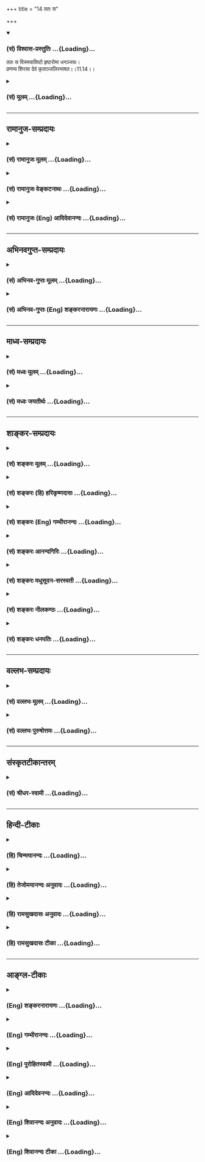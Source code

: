 +++
title = "14 ततः स"

+++
<div class="js_include" newlevelforh1="3" title="(सं) विश्वास-प्रस्तुतिः" unfilled url="/purANam/mahAbhAratam/06-bhIShma-parva/02-bhagavad-gItA-parva/saMskRtam/vishvAsa-prastutiH/11_vishva-rUpa-darshana/14_tataH_sa.md">
<details open><summary><h3>(सं) विश्वास-प्रस्तुतिः ...{Loading}...</h3></summary>

ततः स विस्मयाविष्टो हृष्टरोमा धनञ्जयः।  
प्रणम्य शिरसा देवं कृताञ्जलिरभाषत।।11.14।।
</details>
</div>
<div class="js_include collapsed" newlevelforh1="3" title="(सं) मूलम्" unfilled url="/purANam/mahAbhAratam/06-bhIShma-parva/02-bhagavad-gItA-parva/saMskRtam/mUlam/11_vishva-rUpa-darshana/14_tataH_sa.md">
<details><summary><h3>(सं) मूलम् ...{Loading}...</h3></summary>

ततः स विस्मयाविष्टो हृष्टरोमा धनञ्जयः।  
प्रणम्य शिरसा देवं कृताञ्जलिरभाषत।।11.14।।
</details>
</div>


_________________
## रामानुज-सम्प्रदायः
<div class="js_include collapsed" newlevelforh1="3" title="(सं) रामानुजः मूलम्" unfilled url="/purANam/mahAbhAratam/06-bhIShma-parva/02-bhagavad-gItA-parva/saMskRtam/rAmAnujaH/mUlam/11_vishva-rUpa-darshana/14_tataH_sa.md">
<details><summary><h3>(सं) रामानुजः मूलम् ...{Loading}...</h3></summary>

।।11.14।।**ततः धनञ्जयः** महाश्चर्यस्य कृत्स्नस्य जगतः स्वदेहैकदेशेन
आश्रयभूतं कृत्स्नस्य प्रवर्तयितारं च आश्चर्यतमानन्तज्ञानादिकल्याणगुणगणं
**देवं** दृष्ट्वा **विस्मयाविष्टो हृष्टरोमा शिरसा** दण्डवत् **प्रणम्य
कृताञ्जलि अभाषत।**

</details>
</div>
<div class="js_include collapsed" newlevelforh1="3" title="(सं) रामानुजः वेङ्कटनाथः" unfilled url="/purANam/mahAbhAratam/06-bhIShma-parva/02-bhagavad-gItA-parva/saMskRtam/rAmAnujaH/venkaTanAthaH/11_vishva-rUpa-darshana/14_tataH_sa.md">
<details><summary><h3>(सं) रामानुजः वेङ्कटनाथः ...{Loading}...</h3></summary>

  
  
।।11.14।। No commentary.

</details>
</div>
<div class="js_include collapsed" newlevelforh1="3" title="(सं) रामानुजः (Eng) आदिदेवानन्दः" unfilled url="/purANam/mahAbhAratam/06-bhIShma-parva/02-bhagavad-gItA-parva/saMskRtam/rAmAnujaH/english/AdidevAnandaH/11_vishva-rUpa-darshana/14_tataH_sa.md">
<details><summary><h3>(सं) रामानुजः (Eng) आदिदेवानन्दः ...{Loading}...</h3></summary>

11.14 Then Arjuna became overcome with amazement on seeing the Lord, at
a point of whose being this wonderful universe in its entirely stands
supported, who enables all things to act, and who is the possesor of a
host of auspicious attributes like omniscience. With his hairs standing
erect, he bowed down like a stick, and with folded hands, he spoke thus:

</details>
</div>


_________________
## अभिनवगुप्त-सम्प्रदायः
<div class="js_include collapsed" newlevelforh1="3" title="(सं) अभिनव-गुप्तः मूलम्" unfilled url="/purANam/mahAbhAratam/06-bhIShma-parva/02-bhagavad-gItA-parva/saMskRtam/abhinava-guptaH/mUlam/11_vishva-rUpa-darshana/14_tataH_sa.md">
<details><summary><h3>(सं) अभिनव-गुप्तः मूलम् ...{Loading}...</h3></summary>

।।11.14।। No commentary.  
  

</details>
</div>
<div class="js_include collapsed" newlevelforh1="3" title="(सं) अभिनव-गुप्तः (Eng) शङ्करनारायणः" unfilled url="/purANam/mahAbhAratam/06-bhIShma-parva/02-bhagavad-gItA-parva/saMskRtam/abhinava-guptaH/english/shankaranArAyaNaH/11_vishva-rUpa-darshana/14_tataH_sa.md">
<details><summary><h3>(सं) अभिनव-गुप्तः (Eng) शङ्करनारायणः ...{Loading}...</h3></summary>

11.14 Sri Abhinavagupta did not comment upon this sloka.

</details>
</div>


_________________
## माध्व-सम्प्रदायः
<div class="js_include collapsed" newlevelforh1="3" title="(सं) मध्वः मूलम्" unfilled url="/purANam/mahAbhAratam/06-bhIShma-parva/02-bhagavad-gItA-parva/saMskRtam/madhvaH/mUlam/11_vishva-rUpa-darshana/14_tataH_sa.md">
<details><summary><h3>(सं) मध्वः मूलम् ...{Loading}...</h3></summary>

।।11.14।। Sri Madhvacharya did not comment on this sloka.,

</details>
</div>
<div class="js_include collapsed" newlevelforh1="3" title="(सं) मध्वः जयतीर्थः" unfilled url="/purANam/mahAbhAratam/06-bhIShma-parva/02-bhagavad-gItA-parva/saMskRtam/madhvaH/jayatIrthaH/11_vishva-rUpa-darshana/14_tataH_sa.md">
<details><summary><h3>(सं) मध्वः जयतीर्थः ...{Loading}...</h3></summary>

।।11.14।। Sri Jayatirtha did not comment on this sloka.  
  

</details>
</div>


_________________
## शाङ्कर-सम्प्रदायः
<div class="js_include collapsed" newlevelforh1="3" title="(सं) शङ्करः मूलम्" unfilled url="/purANam/mahAbhAratam/06-bhIShma-parva/02-bhagavad-gItA-parva/saMskRtam/shankaraH/mUlam/11_vishva-rUpa-darshana/14_tataH_sa.md">
<details><summary><h3>(सं) शङ्करः मूलम् ...{Loading}...</h3></summary>

।।11.14।। --,**ततः** तं दृष्ट्वा **सः** विस्मयेन आविष्टः
**विस्मयाविष्टः** हृष्टानि रोमाणि यस्य **सः** अयं **हृष्टरोमा** च अभवत्
**धनंजयः।** **प्रणम्य** प्रकर्षेण नमनं कृत्वा प्रह्वीभूतः सन् **शिरसा
देवं** विश्वरूपधरं **कृताञ्जलिः** नमस्कारार्थं संपुटीकृतहस्तः सन्
**अभाषत** उक्तवान्।। कथम् यत् त्वया दर्शितं विश्वरूपम्; तत् अहं पश्यामीति
स्वानुभवमाविष्कुर्वन् अर्जुन उवाच --,**अर्जुन उवाच --,**

</details>
</div>
<div class="js_include collapsed" newlevelforh1="3" title="(सं) शङ्करः (हि) हरिकृष्णदासः" unfilled url="/purANam/mahAbhAratam/06-bhIShma-parva/02-bhagavad-gItA-parva/saMskRtam/shankaraH/hindI/harikRShNadAsaH/11_vishva-rUpa-darshana/14_tataH_sa.md">
<details><summary><h3>(सं) शङ्करः (हि) हरिकृष्णदासः ...{Loading}...</h3></summary>

।।11.14।। फिर; उसको देखकर वह धनंजय आश्चर्ययुक्त और प्रफुल्लित रोमवाला हो
गया अर्थात् उसके रोंगटे खड़े हो गये; फिर वह विश्वरूपधारी परमात्मदेवको
शिरसे प्रणाम करके अर्थात् नम्रतापूर्वक भली प्रकार नमस्कार करके पुनः
नमस्कारके लिये हाथ जोड़कर बोला।  
  
,

</details>
</div>
<div class="js_include collapsed" newlevelforh1="3" title="(सं) शङ्करः (Eng) गम्भीरानन्दः" unfilled url="/purANam/mahAbhAratam/06-bhIShma-parva/02-bhagavad-gItA-parva/saMskRtam/shankaraH/english/gambhIrAnandaH/11_vishva-rUpa-darshana/14_tataH_sa.md">
<details><summary><h3>(सं) शङ्करः (Eng) गम्भीरानन्दः ...{Loading}...</h3></summary>

11.14 Tatah, then, having seen Him; sah, he, Dhananjaya; became
vismaya-avistah, filled with wonder; and hrsta-roma, had his hairs
standing on end. Becoming filled with humility, pranamya, bowing down,
bowing down fully; \[With abundant respect and devotion.\] sirasa, with
his head; devam, to the Lord, who had assumed the Cosmic form; abhasata,
he said; krta-anjalih, with folded hands, with palms joined in
salutation: How; 'I am seeing the Cosmic form that has been revealed by
You'-thus expressing his own experience,

</details>
</div>
<div class="js_include collapsed" newlevelforh1="3" title="(सं) शङ्करः आनन्दगिरिः" unfilled url="/purANam/mahAbhAratam/06-bhIShma-parva/02-bhagavad-gItA-parva/saMskRtam/shankaraH/AnandagiriH/11_vishva-rUpa-darshana/14_tataH_sa.md">
<details><summary><h3>(सं) शङ्करः आनन्दगिरिः ...{Loading}...</h3></summary>

।।11.14।। विश्वरूपधरस्य भगवतस्तस्मिन्नेकीभूतजगतश्चोक्तविशेषणस्य
दर्शनानन्तरं किमकरोदित्यपेक्षायामाह -- **तत इति।**
आश्चर्यबुद्धिर्विस्मयः; रोम्णां हृष्टत्वं पुलकितत्वं; प्रकर्षो
भक्तिश्रद्धयोरतिशयः।

</details>
</div>
<div class="js_include collapsed" newlevelforh1="3" title="(सं) शङ्करः मधुसूदन-सरस्वती" unfilled url="/purANam/mahAbhAratam/06-bhIShma-parva/02-bhagavad-gItA-parva/saMskRtam/shankaraH/madhusUdana-sarasvatI/11_vishva-rUpa-darshana/14_tataH_sa.md">
<details><summary><h3>(सं) शङ्करः मधुसूदन-सरस्वती ...{Loading}...</h3></summary>

।।11.14।। एवमद्भुतदर्शनेऽप्यर्जुनो न बिभयांचकार; नापि नेत्रे संचचार; नापि
संभ्रमात्कर्तव्यं विसस्मार; नापि तस्माद्देशादपससार;
किंत्वतिधीरत्वात्तत्कालोचितमेव व्यवजहार महति चित्तक्षोभेपीत्याह -- तत
इति। ततस्तद्दर्शनादनन्तरं
विस्मयेनाद्भुतदर्शनप्रभवेनालौकिकचित्तचमत्कारविशेषेणाविष्टो व्याप्तः अतएव
हृष्टरोमा पुलकितः सन् स प्रख्यातमहादेवसंग्रामादिप्रभावः धनंजयः
युधिष्ठिरराजसूये उत्तरगोग्रहे च सर्वान्वीरान् जित्वा धनमाहृतवानिति
प्रथितमहापराक्रमोऽतिवीरः साक्षादग्निरिति वा महातेजस्वित्वात् देवं तमेव
विश्वरूपधरं नारायणं शिरसा भूमिलग्नेन प्रणम्य प्रकर्षेण
भक्तिश्रद्धातिशयेन नत्वा नमस्कृत्य कृताञ्जलिः
संपुटीकृतहस्तयुगः,सन्नभाषतोक्तवान्। अत्र
विस्मयाख्यस्थायिभावस्यार्जुनगतस्यालम्बनविभावेन भगवता
विश्वरूपेणोद्दीपनविभावेनासकृत्तद्दर्शनेनानुभावेन सात्त्विकरोमहर्षेण
नमस्कारेणाञ्जलिकरणेन चाव्यभिचारिणा चानुभावाक्षिप्तेन वा
धृतिमतिहर्षवितर्कादिना परिपोषात्सववासनानां श्रोतॄणां
तादृशश्चित्तचमत्कारोऽपि तद्भेदानध्यवसायात्परिपोषं गतः
परमानन्दास्वादरूपेणाद्भुतरसो भवतीति सूचितम्।

</details>
</div>
<div class="js_include collapsed" newlevelforh1="3" title="(सं) शङ्करः नीलकण्ठः" unfilled url="/purANam/mahAbhAratam/06-bhIShma-parva/02-bhagavad-gItA-parva/saMskRtam/shankaraH/nIlakaNThaH/11_vishva-rUpa-darshana/14_tataH_sa.md">
<details><summary><h3>(सं) शङ्करः नीलकण्ठः ...{Loading}...</h3></summary>

।।11.14।। हृष्टरोमा रोमाञ्चितगात्रः।

</details>
</div>
<div class="js_include collapsed" newlevelforh1="3" title="(सं) शङ्करः धनपतिः" unfilled url="/purANam/mahAbhAratam/06-bhIShma-parva/02-bhagavad-gItA-parva/saMskRtam/shankaraH/dhanapatiH/11_vishva-rUpa-darshana/14_tataH_sa.md">
<details><summary><h3>(सं) शङ्करः धनपतिः ...{Loading}...</h3></summary>

।।11.14।। ततः किमकरोदित्यपेक्षायामाह। तत एकस्थकृत्स्त्रजगद्दर्शनानन्तरं
सः प्रथितप्रभावो धनंजयोऽर्जुनो विस्मयाविष्टः। आश्यर्यबुद्धियुक्तः।
तल्लिङ्गमाह। हृष्टानि पुलकितानि रोमाणि यस्य। पणभ्य प्रकर्षणोत्कटभक्त्या
नमनं कृत्वा शिरसा देवं विश्वरुपधरं नमस्करार्थं संपुटीकृतहस्तः सन्
उक्तवान्। विश्वरुपदर्शनात्पूर्वमपि खाण्डवदाहादिना प्रथितप्रभावो राजसूये
गोग्रहे च राजभ्यो धनस्य भीष्मादिभ्यो गोधनस्य च हरणात् धनंजयोऽधुना
पुनर्दृष्टविश्वरुप इति राज्याशां त्वं मा कुर्विति स धनंजय इति पदाभ्यां
धनस्य भीष्मादिभ्यो गोधनस्य च हरणात् धनंजयोऽधुना पुनर्दृष्टविश्वरुप इति
राज्याशां त्वं मा कुर्विति स धनंजय इति पदाभ्यां ध्वनितम्।

</details>
</div>


_________________
## वल्लभ-सम्प्रदायः
<div class="js_include collapsed" newlevelforh1="3" title="(सं) वल्लभः मूलम्" unfilled url="/purANam/mahAbhAratam/06-bhIShma-parva/02-bhagavad-gItA-parva/saMskRtam/vallabhaH/mUlam/11_vishva-rUpa-darshana/14_tataH_sa.md">
<details><summary><h3>(सं) वल्लभः मूलम् ...{Loading}...</h3></summary>

।।11.14।। तत इति दर्शनानन्तरं धनञ्जयः अभाषत। स्पष्टमन्यत्।

</details>
</div>
<div class="js_include collapsed" newlevelforh1="3" title="(सं) वल्लभः पुरुषोत्तमः" unfilled url="/purANam/mahAbhAratam/06-bhIShma-parva/02-bhagavad-gItA-parva/saMskRtam/vallabhaH/puruShottamaH/11_vishva-rUpa-darshana/14_tataH_sa.md">
<details><summary><h3>(सं) वल्लभः पुरुषोत्तमः ...{Loading}...</h3></summary>

  
  
।।11.14।। दर्शनानन्तरं किं कृतवानित्यत आह -- तत इति। ततस्तदनन्तरं स
पूर्वोक्तः प्राप्तदिव्यदृष्टिः विस्मयाविष्टः। आश्चर्यरसनिमग्नः हृष्टरोमा
उत्पुलकिताङ्गः अन्तरानन्दयुक्तः धनञ्जयः प्रादुर्भूतविभूतिरूपः शिरसा
मस्तकेन देवं पूज्यं नमस्करणीयं प्रणम्य नमस्कृत्य कृताञ्जलिः विनीतः सन्
अभाषत विज्ञप्तिं कृतवान्।  
  

</details>
</div>


_________________
## संस्कृतटीकान्तरम्
<div class="js_include collapsed" newlevelforh1="3" title="(सं) श्रीधर-स्वामी" unfilled url="/purANam/mahAbhAratam/06-bhIShma-parva/02-bhagavad-gItA-parva/saMskRtam/shrIdhara-svAmI/11_vishva-rUpa-darshana/14_tataH_sa.md">
<details><summary><h3>(सं) श्रीधर-स्वामी ...{Loading}...</h3></summary>

।।11.14।। एवं दृष्ट्वा किं कृतवानित्यत आह **-- तत इति।** ततो दर्शनानन्तरं
विस्मयेनाविष्टो व्याप्तः सन्हृष्टान्युत्पुलकितानि रोमाणि यस्य स धनंजयो
देवं तमेव शिरसा प्रणम्य कृताञ्जलिः संपुटीकृतहस्तो भूत्वाभाषत उक्तवान्।

</details>
</div>


_________________
## हिन्दी-टीकाः
<div class="js_include collapsed" newlevelforh1="3" title="(हि) चिन्मयानन्दः" unfilled url="/purANam/mahAbhAratam/06-bhIShma-parva/02-bhagavad-gItA-parva/hindI/chinmayAnandaH/11_vishva-rUpa-darshana/14_tataH_sa.md">
<details><summary><h3>(हि) चिन्मयानन्दः ...{Loading}...</h3></summary>

।।11.14।। इस सर्वोत्कृष्ट भव्य दृश्य को देखकर अर्जुन के मन में विस्मय की
भावना और शरीर पर हो रहे रोमांच स्पष्ट दिखाई दे रहे थे। यद्यपि संजय
घटनास्थल से दूर है; फिर भी अपनी दिव्य दृष्टि से न केवल समस्त योद्धाओं के
शरीर ही; वरन् उनकी मनस्थिति को भी जानने में सक्षम प्रतीत होता है। अर्जुन
की विस्मय की भावना उसे उतनी ही स्पष्ट दृष्टिगोचर हो रही है; जितने कि
उसके रोमांच। शिर से प्रणाम करते हुये दोनों हाथ जोड़कर अर्जुन कुछ कहने के
लिए अपना मुख खोलता है। अब तक अर्जुन कुछ नहीं बोला था; जो उसके कण्ठावरोध
का स्पष्ट सूचक है। प्रथम बार जब उसने उस दृश्य को देखा; जो मधुरतापूर्वक
साहस तोड़ने वाला प्रतीत होता था; तब भावावेश के कारण अर्जुन का कण्ठ
अवरुद्ध हो गया था।

</details>
</div>
<div class="js_include collapsed" newlevelforh1="3" title="(हि) तेजोमयानन्दः अनुवादः" unfilled url="/purANam/mahAbhAratam/06-bhIShma-parva/02-bhagavad-gItA-parva/hindI/tejomayAnandaH/anuvAdaH/11_vishva-rUpa-darshana/14_tataH_sa.md">
<details><summary><h3>(हि) तेजोमयानन्दः अनुवादः ...{Loading}...</h3></summary>

।।11.14।। उसके उपरान्त वह आश्चर्यचकित हुआ हर्षित रोमों वाला (जिसे रोमांच
का अनुभव हो रहा हो) धनंजय अर्जुन विश्वरूप देव को (श्रद्धा भक्ति सहित)
शिर से प्रणाम करके हाथ जोड़कर बोला।।  
  

</details>
</div>
<div class="js_include collapsed" newlevelforh1="3" title="(हि) रामसुखदासः अनुवादः" unfilled url="/purANam/mahAbhAratam/06-bhIShma-parva/02-bhagavad-gItA-parva/hindI/rAmasukhadAsaH/anuvAdaH/11_vishva-rUpa-darshana/14_tataH_sa.md">
<details><summary><h3>(हि) रामसुखदासः अनुवादः ...{Loading}...</h3></summary>

।।11.14।। भगवान् के विश्वरूपको देखकर अर्जुन बहुत चकित हुए और आश्चर्यके
कारण उनका शरीर रोमाञ्चित हो गया। वे हाथ जोड़कर विश्वरूप देवको मस्तकसे
प्रणाम करके बोले।

</details>
</div>
<div class="js_include collapsed" newlevelforh1="3" title="(हि) रामसुखदासः टीका" unfilled url="/purANam/mahAbhAratam/06-bhIShma-parva/02-bhagavad-gItA-parva/hindI/rAmasukhadAsaH/TIkA/11_vishva-rUpa-darshana/14_tataH_sa.md">
<details><summary><h3>(हि) रामसुखदासः टीका ...{Loading}...</h3></summary>

।।11.14।।***व्याख्या--*ततः स विस्मयाविष्टो हृष्टरोमा
धनञ्जयः--**अर्जुनने भगवान्के रूपके विषयमें जैसी कल्पना भी नहीं की थी,
वैसा रूप देखकर उनको बड़ा आश्चर्य हुआ। भगवान्ने मेरेपर कृपा करके विलक्षण
आध्यात्मिक बातें अपनी ओरसे बतायीं और अब कृपा करके मेरेको अपना विलक्षण
रूप दिखा रहे हैं-- इस बातको लेकर अर्जुन प्रसन्नताके कारण रोमाञ्चित हो
उठे।

</details>
</div>


_________________
## आङ्ग्ल-टीकाः
<div class="js_include collapsed" newlevelforh1="3" title="(Eng) शङ्करनारायणः" unfilled url="/purANam/mahAbhAratam/06-bhIShma-parva/02-bhagavad-gItA-parva/english/shankaranArAyaNaH/11_vishva-rUpa-darshana/14_tataH_sa.md">
<details><summary><h3>(Eng) शङ्करनारायणः ...{Loading}...</h3></summary>

11.14. Then, possessed by amazement and with his bodily hair thrilled,
Dhananjaya (Arjuna) with his head bowed to the God and with folded palms
spoke \[to Him\].

</details>
</div>
<div class="js_include collapsed" newlevelforh1="3" title="(Eng) गम्भीरानन्दः" unfilled url="/purANam/mahAbhAratam/06-bhIShma-parva/02-bhagavad-gItA-parva/english/gambhIrAnandaH/11_vishva-rUpa-darshana/14_tataH_sa.md">
<details><summary><h3>(Eng) गम्भीरानन्दः ...{Loading}...</h3></summary>

11.14 Then, filled with wonder, with hairs standing on end, he,
Dhananjaya, (Arjuna), bowing down with his head to the Lord, said with
folded hands:

</details>
</div>
<div class="js_include collapsed" newlevelforh1="3" title="(Eng) पुरोहितस्वामी" unfilled url="/purANam/mahAbhAratam/06-bhIShma-parva/02-bhagavad-gItA-parva/english/purohitasvAmI/11_vishva-rUpa-darshana/14_tataH_sa.md">
<details><summary><h3>(Eng) पुरोहितस्वामी ...{Loading}...</h3></summary>

11.14 Thereupon Arjuna, dumb with awe, his hair on end, his head bowed,
his hands clasped in salutation, addressed the Lord thus:

</details>
</div>
<div class="js_include collapsed" newlevelforh1="3" title="(Eng) आदिदेवनन्दः" unfilled url="/purANam/mahAbhAratam/06-bhIShma-parva/02-bhagavad-gItA-parva/english/AdidevanandaH/11_vishva-rUpa-darshana/14_tataH_sa.md">
<details><summary><h3>(Eng) आदिदेवनन्दः ...{Loading}...</h3></summary>

11.14 Then he, Arjuna, overcome with amazement, his hairs standing
erect, bowed his head to the Lord, and with folded hands spoke.

</details>
</div>
<div class="js_include collapsed" newlevelforh1="3" title="(Eng) शिवानन्दः अनुवादः" unfilled url="/purANam/mahAbhAratam/06-bhIShma-parva/02-bhagavad-gItA-parva/english/shivAnandaH/anuvAdaH/11_vishva-rUpa-darshana/14_tataH_sa.md">
<details><summary><h3>(Eng) शिवानन्दः अनुवादः ...{Loading}...</h3></summary>

11.14 Then, Arjuna, filled with wonder and with his hair standing on
end, bowed down his head to the God and spoke with joined palms.

</details>
</div>
<div class="js_include collapsed" newlevelforh1="3" title="(Eng) शिवानन्दः टीका" unfilled url="/purANam/mahAbhAratam/06-bhIShma-parva/02-bhagavad-gItA-parva/english/shivAnandaH/TIkA/11_vishva-rUpa-darshana/14_tataH_sa.md">
<details><summary><h3>(Eng) शिवानन्दः टीका ...{Loading}...</h3></summary>

11.14 ततः then; सः he; विस्मयाविष्टः filled with wonder; हृष्टरोमा with
hair standing on end; धनञ्जयः Arjuna; प्रणम्य having prostrated; शिरसा
with (his) head; देवम् the God; कृताञ्जलिः with joined palms; अभाषत
spoke.Commentary Tatah Then; having seen the Cosmic Form.Arjuna joined
his palms in order to do prostration to the Cosmic Form. The great hero
had attained true humility which the bowed head and joined palms
represented; and which is the essential ingredient of devotion.

</details>
</div>
